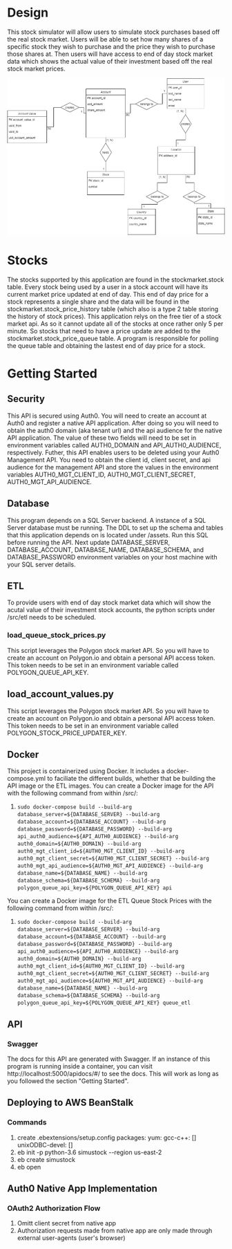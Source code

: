 # Design
This stock simulator will allow users to simulate stock purchases based off the real stock market. 
Users will be able to set how many shares of a specific stock they wish to purchase and the price they wish to purchase those shares at.
Then users will have access to end of day stock market data which shows the actual value of their investment based off the real stock market prices.

![](./assets/data_model.png)  

# Stocks
The stocks supported by this application are found in the stockmarket.stock table. Every stock being used by a user in a stock account will have its current market price updated at end of day. This end of day price for a stock represents a single share and the data will be found in the stockmarket.stock_price_history table (which also is a type 2 table storing the history of stock prices). This application relys on the free tier of a stock market api. As so it cannot update all of the stocks at once rather only 5 per minute. So stocks that need to have a price update are added to the stockmarket.stock_price_queue table. A program is responsible for polling the queue table and obtaining the lastest end of day price for a stock.

# Getting Started
## Security
This API is secured using Auth0. You will need to create an account at Auth0 and register a native API application. After doing so you will need to obtain the auth0 domain (aka tenant url) and the api audience for the native API application. The value of these two fields will need to be set in environment variables called AUTH0_DOMAIN and API_AUTH0_AUDIENCE, respectively. Futher, this API enables users to be deleted using your Auth0 Management API. You need to obtain the client id, client secret, and api audience for the management API and store the values in the environment variables AUTH0_MGT_CLIENT_ID, AUTH0_MGT_CLIENT_SECRET, AUTH0_MGT_API_AUDIENCE.

## Database
This program depends on a SQL Server backend. A instance of a SQL Server database must be running. The DDL to set up the schema and tables that this application depends on is located under /assets. Run this SQL before running the API. Next update DATABASE_SERVER, DATABASE_ACCOUNT, DATABASE_NAME, DATABASE_SCHEMA, and DATABASE_PASSWORD environment variables on your host machine with your SQL server details.

## ETL
To provide users with end of day stock market data which will show the acutal value of their investment stock accounts, the python scripts under /src/etl needs to be scheduled. 

### load_queue_stock_prices.py
This script leverages the Polygon stock market API. So you will have to create an account on Polygon.io and obtain a personal API access token. This token needs to be set in an environment variable called POLYGON_QUEUE_API_KEY.

## load_account_values.py
This script leverages the Polygon stock market API. So you will have to create an account on Polygon.io and obtain a personal API access token. This token needs to be set in an environment variable called POLYGON_STOCK_PRICE_UPDATER_KEY.

## Docker
This project is containerized using Docker. It includes a docker-compose.yml to faciliate the different builds, whether that be building the API image or the ETL images. 
You can create a Docker image for the API with the following command from within /src/:
1) `sudo docker-compose build --build-arg database_server=${DATABASE_SERVER} --build-arg database_account=${DATABASE_ACCOUNT} --build-arg database_password=${DATABASE_PASSWORD} --build-arg api_auth0_audience=${API_AUTH0_AUDIENCE} --build-arg auth0_domain=${AUTH0_DOMAIN} --build-arg auth0_mgt_client_id=${AUTH0_MGT_CLIENT_ID} --build-arg auth0_mgt_client_secret=${AUTH0_MGT_CLIENT_SECRET} --build-arg auth0_mgt_api_audience=${AUTH0_MGT_API_AUDIENCE} --build-arg database_name=${DATABASE_NAME} --build-arg database_schema=${DATABASE_SCHEMA} --build-arg polygon_queue_api_key=${POLYGON_QUEUE_API_KEY} api` 

You can create a Docker image for the ETL Queue Stock Prices with the following command from within /src/:
1) `sudo docker-compose build --build-arg database_server=${DATABASE_SERVER} --build-arg database_account=${DATABASE_ACCOUNT} --build-arg database_password=${DATABASE_PASSWORD} --build-arg api_auth0_audience=${API_AUTH0_AUDIENCE} --build-arg auth0_domain=${AUTH0_DOMAIN} --build-arg auth0_mgt_client_id=${AUTH0_MGT_CLIENT_ID} --build-arg auth0_mgt_client_secret=${AUTH0_MGT_CLIENT_SECRET} --build-arg auth0_mgt_api_audience=${AUTH0_MGT_API_AUDIENCE} --build-arg database_name=${DATABASE_NAME} --build-arg database_schema=${DATABASE_SCHEMA} --build-arg polygon_queue_api_key=${POLYGON_QUEUE_API_KEY} queue_etl`

## API
### Swagger
The docs for this API are generated with Swagger. If an instance of this program is running inside a container, you can visit http://localhost:5000/apidocs/#/ to see the docs. This will work as long as you followed the section "Getting Started".

## Deploying to AWS BeanStalk
### Commands
1) create .ebextensions/setup.config
packages:
  yum:
    gcc-c++: []
    unixODBC-devel: []
2) eb init -p python-3.6 simustock --region us-east-2
3) eb create simustock
4) eb open

## Auth0 Native App Implementation 
### OAuth2 Authorization Flow
1) Omitt client secret from native app
2) Authorization requests made from native app are only made through external user-agents (user's browser)

